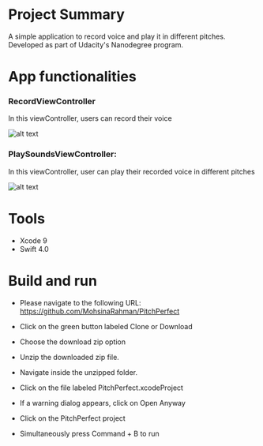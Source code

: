 # Project Summary
A simple application to record voice and play it in different pitches. Developed as part of Udacity's Nanodegree program.

# App functionalities
### RecordViewController 
In this viewController, users can record their voice


![alt text](https://github.com/MohsinaRahman/PitchPerfect/blob/master/login_page.png "Login Page")

### PlaySoundsViewController:
In this viewController, user can play their recorded voice in different pitches

![alt text](https://github.com/MohsinaRahman/PitchPerfect/blob/master/mapview_page.png "Mapview Page")


# Tools
* Xcode 9
* Swift 4.0


# Build and run

* Please navigate to the following URL: https://github.com/MohsinaRahman/PitchPerfect

* Click on the green button labeled Clone or Download

* Choose the download zip option

* Unzip the downloaded zip file.

* Navigate inside the unzipped folder.

* Click on the file labeled PitchPerfect.xcodeProject

* If a warning dialog appears, click on Open Anyway

* Click on the PitchPerfect project

* Simultaneously press Command + B to run
